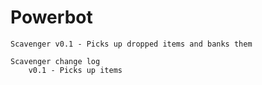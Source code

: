 Powerbot
========
```
Scavenger v0.1 - Picks up dropped items and banks them
```

```
Scavenger change log
	v0.1 - Picks up items
```
